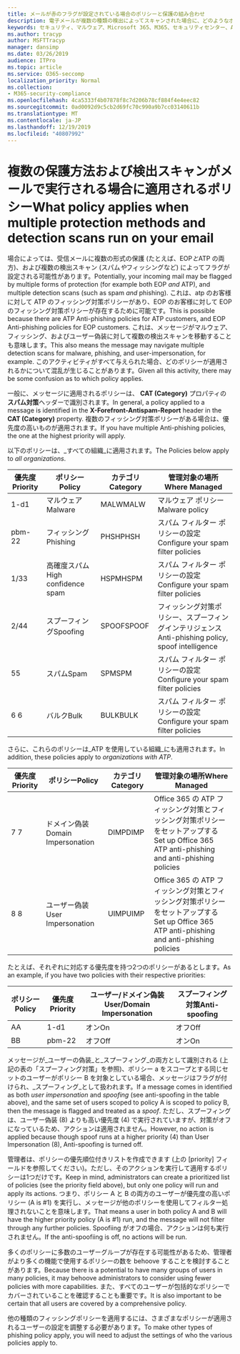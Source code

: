 ```yaml
---
title: メールが赤のフラグが設定されている場合のポリシーと保護の組み合わせ
description: 電子メールが複数の種類の検出によってスキャンされた場合に、どのようなポリシーと保護が適用されるかについて説明します。 電子メールがマルウェア、スパム、信頼度の高いスパム、フィッシング、EOP によって、または ATP によってマークされたときに適用されるポリシーと実行するアクション。
keywords: セキュリティ、マルウェア、Microsoft 365、M365、セキュリティセンター、ATP、Microsoft Defender ATP、Office 365 ATP、Azure ATP
ms.author: tracyp
author: MSFTTracyp
manager: dansimp
ms.date: 03/26/2019
audience: ITPro
ms.topic: article
ms.service: O365-seccomp
localization_priority: Normal
ms.collection:
- M365-security-compliance
ms.openlocfilehash: 4ca5333f4b07878f8c7d206b78cf884f4e4eec82
ms.sourcegitcommit: 0ad0092d9c5cb2d69fc70c990a9b7cc03140611b
ms.translationtype: MT
ms.contentlocale: ja-JP
ms.lasthandoff: 12/19/2019
ms.locfileid: "40807992"
---
```

# <a name="what-policy-applies-when-multiple-protection-methods-and-detection-scans-run-on-your-email"></a><span data-ttu-id="5d372-105">複数の保護方法および検出スキャンがメールで実行される場合に適用されるポリシー</span><span class="sxs-lookup"><span data-stu-id="5d372-105">What policy applies when multiple protection methods and detection scans run on your email</span></span>

<span data-ttu-id="5d372-106">場合によっては、受信メールに複数の形式の保護 (たとえば、EOP*と*ATP の両方)、および複数の検出スキャン (スパム*や*フィッシングなど) によってフラグが設定される可能性があります。</span><span class="sxs-lookup"><span data-stu-id="5d372-106">Potentially, your incoming mail may be flagged by multiple forms of protection (for example both EOP *and* ATP), and multiple detection scans (such as spam *and* phishing).</span></span> <span data-ttu-id="5d372-107">これは、atp のお客様に対して ATP のフィッシング対策ポリシーがあり、EOP のお客様に対して EOP のフィッシング対策ポリシーが存在するために可能です。</span><span class="sxs-lookup"><span data-stu-id="5d372-107">This is possible because there are ATP Anti-phishing policies for ATP customers, and EOP Anti-phishing policies for EOP customers.</span></span> <span data-ttu-id="5d372-108">これは、メッセージがマルウェア、フィッシング、およびユーザー偽装に対して複数の検出スキャンを移動することも意味します。</span><span class="sxs-lookup"><span data-stu-id="5d372-108">This also means the message may navigate multiple detection scans for malware, phishing, and user-impersonation, for example.</span></span> <span data-ttu-id="5d372-109">このアクティビティがすべて与えられた場合、どのポリシーが適用されるかについて混乱が生じることがあります。</span><span class="sxs-lookup"><span data-stu-id="5d372-109">Given all this activity, there may be some confusion as to which policy applies.</span></span>

<span data-ttu-id="5d372-110">一般に、メッセージに適用されるポリシーは、 **CAT (Category)** プロパティの**スパム対策**ヘッダーで識別されます。</span><span class="sxs-lookup"><span data-stu-id="5d372-110">In general, a policy applied to a message is identified in the **X-Forefront-Antispam-Report** header in the **CAT (Category)** property.</span></span> <span data-ttu-id="5d372-111">複数のフィッシング対策ポリシーがある場合は、優先度の高いものが適用されます。</span><span class="sxs-lookup"><span data-stu-id="5d372-111">If you have multiple Anti-phishing policies, the one at the highest priority will apply.</span></span>

<span data-ttu-id="5d372-112">以下のポリシーは、_すべての組織_に適用されます。</span><span class="sxs-lookup"><span data-stu-id="5d372-112">The Policies below apply to _all organizations_.</span></span>

|<span data-ttu-id="5d372-113">優先度</span><span class="sxs-lookup"><span data-stu-id="5d372-113">Priority</span></span> |<span data-ttu-id="5d372-114">ポリシー</span><span class="sxs-lookup"><span data-stu-id="5d372-114">Policy</span></span>  |<span data-ttu-id="5d372-115">カテゴリ</span><span class="sxs-lookup"><span data-stu-id="5d372-115">Category</span></span>  |<span data-ttu-id="5d372-116">管理対象の場所</span><span class="sxs-lookup"><span data-stu-id="5d372-116">Where Managed</span></span> |
|---------|---------|---------|---------|
|<span data-ttu-id="5d372-117">1-d</span><span class="sxs-lookup"><span data-stu-id="5d372-117">1</span></span>     | <span data-ttu-id="5d372-118">マルウェア</span><span class="sxs-lookup"><span data-stu-id="5d372-118">Malware</span></span>      | <span data-ttu-id="5d372-119">MALW</span><span class="sxs-lookup"><span data-stu-id="5d372-119">MALW</span></span>      | <span data-ttu-id="5d372-120">マルウェア ポリシー</span><span class="sxs-lookup"><span data-stu-id="5d372-120">Malware policy</span></span>   |
|<span data-ttu-id="5d372-121">pbm-2</span><span class="sxs-lookup"><span data-stu-id="5d372-121">2</span></span>     | <span data-ttu-id="5d372-122">フィッシング</span><span class="sxs-lookup"><span data-stu-id="5d372-122">Phishing</span></span>     | <span data-ttu-id="5d372-123">PHSH</span><span class="sxs-lookup"><span data-stu-id="5d372-123">PHSH</span></span>     | <span data-ttu-id="5d372-124">スパム フィルター ポリシーの設定</span><span class="sxs-lookup"><span data-stu-id="5d372-124">Configure your spam filter policies</span></span>     |
|<span data-ttu-id="5d372-125">1/3</span><span class="sxs-lookup"><span data-stu-id="5d372-125">3</span></span>     | <span data-ttu-id="5d372-126">高確度スパム</span><span class="sxs-lookup"><span data-stu-id="5d372-126">High confidence spam</span></span>      | <span data-ttu-id="5d372-127">HSPM</span><span class="sxs-lookup"><span data-stu-id="5d372-127">HSPM</span></span>        | <span data-ttu-id="5d372-128">スパム フィルター ポリシーの設定</span><span class="sxs-lookup"><span data-stu-id="5d372-128">Configure your spam filter policies</span></span>        |
|<span data-ttu-id="5d372-129">2/4</span><span class="sxs-lookup"><span data-stu-id="5d372-129">4</span></span>     | <span data-ttu-id="5d372-130">スプーフィング</span><span class="sxs-lookup"><span data-stu-id="5d372-130">Spoofing</span></span>        | <span data-ttu-id="5d372-131">SPOOF</span><span class="sxs-lookup"><span data-stu-id="5d372-131">SPOOF</span></span>        | <span data-ttu-id="5d372-132">フィッシング対策ポリシー、スプーフィングインテリジェンス</span><span class="sxs-lookup"><span data-stu-id="5d372-132">Anti-phishing policy, spoof intelligence</span></span>        |
|<span data-ttu-id="5d372-133">5</span><span class="sxs-lookup"><span data-stu-id="5d372-133">5</span></span>     | <span data-ttu-id="5d372-134">スパム</span><span class="sxs-lookup"><span data-stu-id="5d372-134">Spam</span></span>         | <span data-ttu-id="5d372-135">SPM</span><span class="sxs-lookup"><span data-stu-id="5d372-135">SPM</span></span>         | <span data-ttu-id="5d372-136">スパム フィルター ポリシーの設定</span><span class="sxs-lookup"><span data-stu-id="5d372-136">Configure your spam filter policies</span></span>         |
|<span data-ttu-id="5d372-137">6 </span><span class="sxs-lookup"><span data-stu-id="5d372-137">6</span></span>     | <span data-ttu-id="5d372-138">バルク</span><span class="sxs-lookup"><span data-stu-id="5d372-138">Bulk</span></span>         | <span data-ttu-id="5d372-139">BULK</span><span class="sxs-lookup"><span data-stu-id="5d372-139">BULK</span></span>        | <span data-ttu-id="5d372-140">スパム フィルター ポリシーの設定</span><span class="sxs-lookup"><span data-stu-id="5d372-140">Configure your spam filter policies</span></span>         |

<span data-ttu-id="5d372-141">さらに、これらのポリシーは_ATP を使用している組織_にも適用されます。</span><span class="sxs-lookup"><span data-stu-id="5d372-141">In addition, these policies apply to _organizations with ATP_.</span></span>

|<span data-ttu-id="5d372-142">優先度</span><span class="sxs-lookup"><span data-stu-id="5d372-142">Priority</span></span> |<span data-ttu-id="5d372-143">ポリシー</span><span class="sxs-lookup"><span data-stu-id="5d372-143">Policy</span></span>  |<span data-ttu-id="5d372-144">カテゴリ</span><span class="sxs-lookup"><span data-stu-id="5d372-144">Category</span></span>  |<span data-ttu-id="5d372-145">管理対象の場所</span><span class="sxs-lookup"><span data-stu-id="5d372-145">Where Managed</span></span> |
|---------|---------|---------|---------|
|<span data-ttu-id="5d372-146">7 </span><span class="sxs-lookup"><span data-stu-id="5d372-146">7</span></span>     | <span data-ttu-id="5d372-147">ドメイン偽装</span><span class="sxs-lookup"><span data-stu-id="5d372-147">Domain Impersonation</span></span>         | <span data-ttu-id="5d372-148">DIMP</span><span class="sxs-lookup"><span data-stu-id="5d372-148">DIMP</span></span>         | <span data-ttu-id="5d372-149">Office 365 の ATP フィッシング対策とフィッシング対策ポリシーをセットアップする</span><span class="sxs-lookup"><span data-stu-id="5d372-149">Set up Office 365 ATP anti-phishing and anti-phishing policies</span></span>        |
|<span data-ttu-id="5d372-150">8 </span><span class="sxs-lookup"><span data-stu-id="5d372-150">8</span></span>     | <span data-ttu-id="5d372-151">ユーザー偽装</span><span class="sxs-lookup"><span data-stu-id="5d372-151">User Impersonation</span></span>        | <span data-ttu-id="5d372-152">UIMP</span><span class="sxs-lookup"><span data-stu-id="5d372-152">UIMP</span></span>         | <span data-ttu-id="5d372-153">Office 365 の ATP フィッシング対策とフィッシング対策ポリシーをセットアップする</span><span class="sxs-lookup"><span data-stu-id="5d372-153">Set up Office 365 ATP anti-phishing and anti-phishing policies</span></span>         |

<span data-ttu-id="5d372-154">たとえば、それぞれに対応する優先度を持つ2つのポリシーがあるとします。</span><span class="sxs-lookup"><span data-stu-id="5d372-154">As an example, if you have two policies with their respective priorities:</span></span>

|<span data-ttu-id="5d372-155">ポリシー</span><span class="sxs-lookup"><span data-stu-id="5d372-155">Policy</span></span>  |<span data-ttu-id="5d372-156">優先度</span><span class="sxs-lookup"><span data-stu-id="5d372-156">Priority</span></span>  |<span data-ttu-id="5d372-157">ユーザー/ドメイン偽装</span><span class="sxs-lookup"><span data-stu-id="5d372-157">User/Domain Impersonation</span></span>  |<span data-ttu-id="5d372-158">スプーフィング対策</span><span class="sxs-lookup"><span data-stu-id="5d372-158">Anti-spoofing</span></span>  |
|---------|---------|---------|---------|
|<span data-ttu-id="5d372-159">A</span><span class="sxs-lookup"><span data-stu-id="5d372-159">A</span></span>     | <span data-ttu-id="5d372-160">1-d</span><span class="sxs-lookup"><span data-stu-id="5d372-160">1</span></span>        | <span data-ttu-id="5d372-161">オン</span><span class="sxs-lookup"><span data-stu-id="5d372-161">On</span></span>        |<span data-ttu-id="5d372-162">オフ</span><span class="sxs-lookup"><span data-stu-id="5d372-162">Off</span></span>         |
|<span data-ttu-id="5d372-163">B</span><span class="sxs-lookup"><span data-stu-id="5d372-163">B</span></span>     | <span data-ttu-id="5d372-164">pbm-2</span><span class="sxs-lookup"><span data-stu-id="5d372-164">2</span></span>        | <span data-ttu-id="5d372-165">オフ</span><span class="sxs-lookup"><span data-stu-id="5d372-165">Off</span></span>        | <span data-ttu-id="5d372-166">オン</span><span class="sxs-lookup"><span data-stu-id="5d372-166">On</span></span>        |

<span data-ttu-id="5d372-167">メッセージが_ユーザーの偽装_と_スプーフィング_の両方として識別される (上記の表の「スプーフィング対策」を参照)、ポリシー a をスコープとする同じセットのユーザーがポリシー B を対象としている場合、メッセージはフラグが付けられ、_スプーフィング_として扱われます。</span><span class="sxs-lookup"><span data-stu-id="5d372-167">If a message comes in identified as both _user impersonation_ and _spoofing_ (see anti-spoofing in the table above), and the same set of users scoped to policy A is scoped to policy B, then the message is flagged and treated as a _spoof_.</span></span> <span data-ttu-id="5d372-168">ただし、スプーフィングは、ユーザー偽装 (8) よりも高い優先度 (4) で実行されていますが、対策がオフになっているため、アクションは適用されません。</span><span class="sxs-lookup"><span data-stu-id="5d372-168">However, no action is applied because though spoof runs at a higher priority (4) than User Impersonation (8), Anti-spoofing is turned off.</span></span>

<span data-ttu-id="5d372-169">管理者は、ポリシーの優先順位付きリストを作成できます (上の [priority] フィールドを参照してください)。ただし、そのアクションを実行して適用するポリシーは1つだけです。</span><span class="sxs-lookup"><span data-stu-id="5d372-169">Keep in mind, administrators can create a prioritized list of policies (see the priority field above), but only one policy will run and apply its actions.</span></span> <span data-ttu-id="5d372-170">つまり、ポリシー A と B の両方のユーザーが優先度の高いポリシー (A is #1) を実行し、メッセージが他のポリシーを使用してフィルター処理されないことを意味します。</span><span class="sxs-lookup"><span data-stu-id="5d372-170">That means a user in both policy A and B will have the higher priority policy (A is #1) run, and the message will not filter through any further policies.</span></span> <span data-ttu-id="5d372-171">Spoofiing がオフの場合、アクションは何も実行されません。</span><span class="sxs-lookup"><span data-stu-id="5d372-171">If the anti-spoofiing is off, no actions will be run.</span></span>

<span data-ttu-id="5d372-172">多くのポリシーに多数のユーザーグループが存在する可能性があるため、管理者がより多くの機能で使用するポリシーの数を behoove することを検討することがあります。</span><span class="sxs-lookup"><span data-stu-id="5d372-172">Because there is a potential to have many groups of users in many policies, it may behoove administrators to consider using fewer policies with more capabilities.</span></span> <span data-ttu-id="5d372-173">また、すべてのユーザーが包括的なポリシーでカバーされていることを確認することも重要です。</span><span class="sxs-lookup"><span data-stu-id="5d372-173">It is also important to be certain that all users are covered by a comprehensive policy.</span></span>

<span data-ttu-id="5d372-174">他の種類のフィッシングポリシーを適用するには、さまざまなポリシーが適用されるユーザーの設定を調整する必要があります。</span><span class="sxs-lookup"><span data-stu-id="5d372-174">To make other types of phishing policy apply, you will need to adjust the settings of who the various policies apply to.</span></span>




